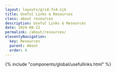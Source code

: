 ```yaml
---
layout: layouts/grid-7x4.njk
title: Useful Links & Resources
class: about resources
description: Useful Links & Resources
date: 2024-08-22
permalink: /about/resources/
eleventyNavigation:
  key: Resources
  parent: About
  order: 4
---
```






  {% include "components/global/usefullinks.html" %}
